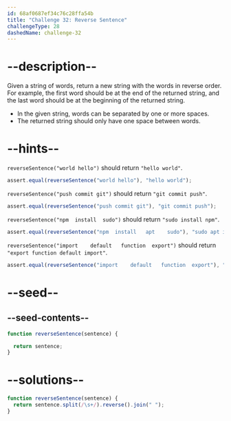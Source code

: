 ```yaml
---
id: 68af0687ef34c76c28ffa54b
title: "Challenge 32: Reverse Sentence"
challengeType: 28
dashedName: challenge-32
---
```


# --description--

Given a string of words, return a new string with the words in reverse order. For example, the first word should be at the end of the returned string, and the last word should be at the beginning of the returned string.

- In the given string, words can be separated by one or more spaces.
- The returned string should only have one space between words.

# --hints--

`reverseSentence("world hello")` should return `"hello world"`.

```js
assert.equal(reverseSentence("world hello"), "hello world");
```

`reverseSentence("push commit git")` should return `"git commit push"`.

```js
assert.equal(reverseSentence("push commit git"), "git commit push");
```

`reverseSentence("npm  install  sudo")` should return `"sudo install npm"`.

```js
assert.equal(reverseSentence("npm  install   apt    sudo"), "sudo apt install npm");
```

`reverseSentence("import    default   function  export")` should return `"export function default import"`.

```js
assert.equal(reverseSentence("import    default   function  export"), "export function default import");
```

# --seed--

## --seed-contents--

```js
function reverseSentence(sentence) {

  return sentence;
}
```

# --solutions--

```js
function reverseSentence(sentence) {
  return sentence.split(/\s+/).reverse().join(" ");
}
```
